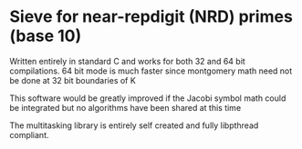 # Sieve for near-repdigit (NRD) primes (base 10)

Written entirely in standard C and works for both 32 and 64 bit compilations.
64 bit mode is much faster since montgomery math need not be done at 32 bit boundaries of K 

This software would be greatly improved if the Jacobi symbol math 
could be integrated but no algorithms have been shared at this time

The multitasking library is entirely self created and fully   libpthread compliant.


